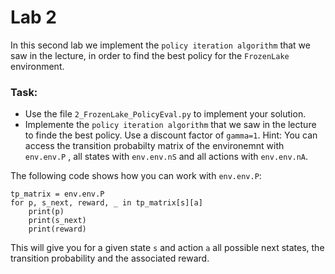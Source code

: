 # Lab 2

In this second lab we implement the `policy iteration algorithm` that we saw in the lecture, in order to find the best policy for the `FrozenLake` environment.

### Task:
- Use the file `2_FrozenLake_PolicyEval.py` to implement your solution.
- Implemente the `policy iteration algorithm` that we saw in the lecture to finde the best policy. Use a discount factor of `gamma=1`.
Hint: You can access the transition probabilty matrix of the environemnt with `env.env.P` , all states with `env.env.nS` and all actions with `env.env.nA`. 

The following code shows how you can work with `env.env.P`:

```
tp_matrix = env.env.P
for p, s_next, reward, _ in tp_matrix[s][a]
	print(p)
	print(s_next)
	print(reward)
```

This will give you for a given state `s` and action `a` all possible next states, the transition probability and the associated reward.